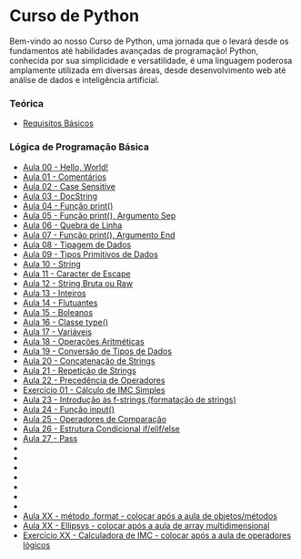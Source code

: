 # Curso de Python
Bem-vindo ao nosso Curso de Python, uma jornada que o levará desde os fundamentos até habilidades avançadas de programação! Python, conhecida por sua simplicidade e versatilidade, é uma linguagem poderosa amplamente utilizada em diversas áreas, desde desenvolvimento web até análise de dados e inteligência artificial.

### Teórica
* [Requisitos Básicos](./aulas/teorica_requisitos.md)

### Lógica de Programação Básica
* [Aula 00 - Hello, World!](./aulas/aula00_HelloWorld.py)
* [Aula 01 - Comentários](./aulas/aula01_Comentario.py)
* [Aula 02 - Case Sensitive](./aulas/aula02_CaseSensitive.md)
* [Aula 03 - DocString](./aulas/aula02_DocString.py)
* [Aula 04 - Função print()](./aulas/aula03_Funcao_print.py)
* [Aula 05 - Função print(), Argumento Sep](./aulas/aula04_Argumento_Sep.py)
* [Aula 06 - Quebra de Linha](./aulas/aula06_QuebraLinha.md)
* [Aula 07 - Função print(), Argumento End](./aulas/aula07_Argumento_End.py)
* [Aula 08 - Tipagem de Dados](./aulas/aula08_Tipagem.md)
* [Aula 09 - Tipos Primitivos de Dados](./aulas/aula09_TiposPrimitivos.md)
* [Aula 10 - String](./aulas/aula10_String.py)
* [Aula 11 - Caracter de Escape](./aulas/aula11_Escape.py)
* [Aula 12 - String Bruta ou Raw](./aulas/aula12_Raw.py)
* [Aula 13 - Inteiros](./aulas/aula13_Inteiros.py)
* [Aula 14 - Flutuantes](./aulas/aula14_Flutuantes.py)
* [Aula 15 - Boleanos](./aulas/aula15_Boleanos.py)
* [Aula 16 - Classe type()](./aulas/aula16_ClasseType.py)
* [Aula 17 - Variáveis]()
* [Aula 18 - Operações Aritméticas]()
* [Aula 19 - Conversão de Tipos de Dados]()
* [Aula 20 - Concatenação de Strings]()
* [Aula 21 - Repetição de Strings]()
* [Aula 22 - Precedência de Operadores]()
* [Exercício 01 - Cálculo de IMC Simples]()
* [Aula 23 - Introdução às f-strings (formatação de strings)]()
* [Aula 24 - Função input()]()
* [Aula 25 - Operadores de Comparação]()
* [Aula 26 - Estrutura Condicional if/elif/else]()
* [Aula 27 - Pass]()
* []()
* []()
* []()
* []()
* []()
* []()
* []()
* [Aula XX - método .format - colocar após a aula de objetos/métodos]()
* [Aula XX - Ellipsys - colocar após a aula de array multidimensional]()
* [Exercício XX - Calculadora de IMC - colocar após a aula de operadores lógicos]()